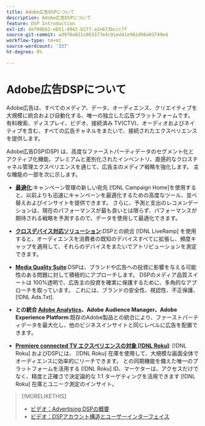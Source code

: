 ```yaml
---
title: Adobe広告DSPについて
description: Adobe広告DSPについて
feature: DSP Introduction
exl-id: def006b2-eb51-4942-b277-a2e673bccc7f
source-git-commit: ad978a021c063377e4c91ed41e902d98a03749e4
workflow-type: tm+mt
source-wordcount: '337'
ht-degree: 0%

---
```


# Adobe広告DSPについて

Adobe広告は、すべてのメディア、データ、オーディエンス、クリエイティブを大規模に統合および自動化する、唯一の独立した広告プラットフォームです。 有料検索、ディスプレイ、ビデオ、接続済み TV(CTV)、オーディオおよびネイティブを含む、すべての広告チャネルをまたいで、接続されたエクスペリエンスを提供します。

Adobe広告DSP(DSP) は、高度なファーストパーティデータのセグメント化とアクティブ化機能、プレミアムと差別化されたインベントリ、直感的なクロスチャネル管理エクスペリエンスを通じて、広告主のメディア戦略を強化します。 主な機能の一部を次に示します。

* [**最適化**](features/optimization.md):キャンペーン管理の新しい宛先 [!DNL Campaign Home]を使用すると、以前よりも迅速にキャンペーンを最適化するための高度なツール、並べ替えおよびインサイトを提供できます。 さらに、予測と支出のレコメンデーションは、現在のパフォーマンスが最も良いとは限らず、パフォーマンスが期待される戦略を予測するので、データを使用して最適化できます。

* [**クロスデバイス対応ソリューション**](features/cross-device-solutions.md):DSPとの統合 [!DNL LiveRamp] を使用すると、オーディエンスを消費者の既知のデバイスすべてに拡張し、頻度キャップを適用して、それらのデバイスをまたいでアトリビューションを測定できます。

* [**Media Quality Suite**](features/brand-safety-media-quality.md):DSPは、ブランドや広告への投資に影響を与える可能性のある問題に対して積極的にアプローチします。 DSPのメディア品質スイートは 100%透明で、広告主の投資を確実に保護するために、多角的なアプローチを取っています。 これには、ブランドの安全性、視認性、不正保護、 [!DNL Ads.Txt].

* **との統合 [Adobe Analytics](/help/integrations/analytics/overview.md)、Adobe Audience Manager、Adobe Experience Platform**:既存のAdobe製品との統合により、ファーストパーティデータを最大化し、他のビジネスインサイトと同じレベルに広告を配置できます。

* [**Premiere connected TV エクスペリエンスの対象 [!DNL Roku]**](/help/dsp/inventory/roku-inventory.md): [!DNL Roku] およびDSPには、 [!DNL Roku] 在庫を使用して、大規模な画面全体でオーディエンスに効率的にリーチできます。 との同期機能を備えた唯一のプラットフォームを活用する [!DNL Roku] ID、マーケターは、アクセスだけでなく、精度と正確さで決定論的な 1:1 ターゲティングを活用できます [!DNL Roku] 在庫とユニーク測定のインサイト。

>[!MORELIKETHIS]
>
>* [ビデオ：Advertising DSPの概要](https://experienceleague.adobe.com/docs/advertising-cloud-learn/tutorials/dsp/intro.html)
>* [ビデオ：DSPアカウント構造とユーザーインターフェイス](https://experienceleague.adobe.com/docs/advertising-cloud-learn/tutorials/dsp/ui.html)

